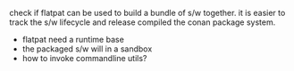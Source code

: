 check if flatpat can be used to build a bundle of s/w together.
it is easier to track the s/w lifecycle and release compiled the conan package system.

- flatpat need a runtime base
- the packaged s/w will in a sandbox
- how to invoke commandline utils?
